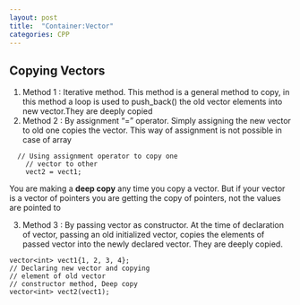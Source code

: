 ```yaml
---
layout: post
title:  "Container:Vector"
categories: CPP
---
```


## Copying Vectors

1. Method 1 : Iterative method. This method is a general method to copy, in this method a loop is used to push_back() the old vector elements into new vector.They are deeply copied
2. Method 2 : By assignment “=” operator. Simply assigning the new vector to old one copies the vector. This way of assignment is not possible in case of array
```
  // Using assignment operator to copy one 
    // vector to other 
    vect2 = vect1; 
```
You are making a **deep copy** any time you copy a vector. But if your vector is a vector of pointers you are getting the copy of pointers, not the values are pointed to

3. Method 3 : By passing vector as constructor. At the time of declaration of vector, passing an old initialized vector, copies the elements of passed vector into the newly declared vector. They are deeply copied.
```
vector<int> vect1{1, 2, 3, 4}; 
// Declaring new vector and copying 
// element of old vector 
// constructor method, Deep copy 
vector<int> vect2(vect1); 
```
